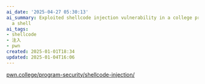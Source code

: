 ```yaml
---
ai_date: '2025-04-27 05:30:13'
ai_summary: Exploited shellcode injection vulnerability in a college program to gain
  a shell
ai_tags:
- shellcode
- 注入
- pwn
created: 2025-01-01T18:34
updated: 2025-01-04T16:06
---
```


[pwn.college/program-security/shellcode-injection/](https://pwn.college/program-security/shellcode-injection/)